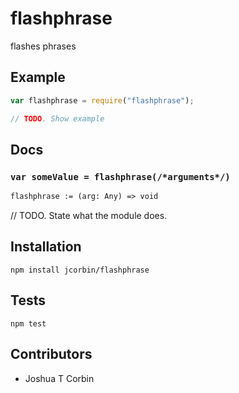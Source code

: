 # flashphrase

flashes phrases

## Example

```js
var flashphrase = require("flashphrase");

// TODO. Show example
```

## Docs

### `var someValue = flashphrase(/*arguments*/)`

```ocaml
flashphrase := (arg: Any) => void
```

// TODO. State what the module does.

## Installation

`npm install jcorbin/flashphrase`

## Tests

`npm test`

## Contributors

 - Joshua T Corbin
